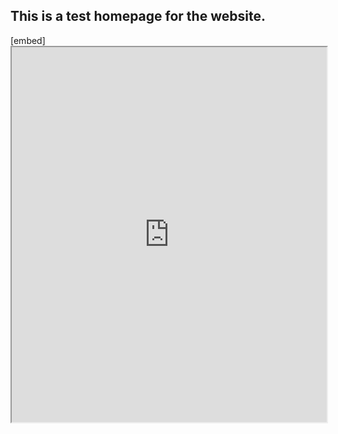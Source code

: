 ## This is a test homepage for the website.

[embed] <iframe src="https://docs.google.com/a/bpsk12.org/file/d/0B7kiIqQskeaWa3VvbDBJSDhjM1k/preview" width=100% height="600"></iframe>
